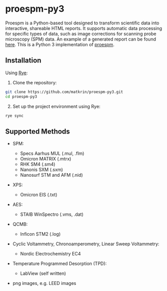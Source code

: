 # proespm-py3

Proespm is a Python-based tool designed to transform scientific data into
interactive, shareable HTML reports. It supports automatic data processing for
specific types of data, such as image corrections for scanning probe microscopy
(SPM) data. An example of a generated report can be found
[here](https://matkrin.github.io/proespm-py3/). This is a Python 3
implementation of [proespm](https://github.com/n-bock/proespm).

## Installation

Using [Rye](https://rye.astral.sh/):

1. Clone the repository:

```bash
git clone https://github.com/matkrin/proespm-py3.git
cd proespm-py3
```

2. Set up the project environment using Rye:

```bash
rye sync
```

## Supported Methods

- SPM:
  - Specs Aarhus MUL (.mul, .flm)
  - Omicron MATRIX (.mtrx)
  - RHK SM4 (.sm4)
  - Nanonis SXM (.sxm)
  - Nanosurf STM and AFM (.nid)

- XPS:
  - Omicron EIS (.txt)

- AES:
  - STAIB WinSpectro (.vms, .dat)

- QCMB:
  - Inficon STM2 (.log)

- Cyclic Voltammetry, Chronoamperometry, Linear Sweep Voltammetry:
  - Nordic Electrochemistry EC4

- Temperature Programmed Desorption (TPD):
  - LabView (self written)

- png images, e.g. LEED images

